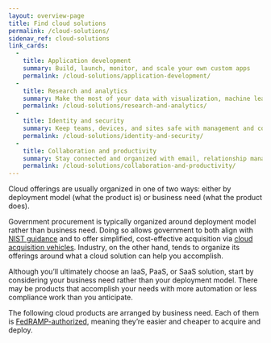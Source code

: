 ```yaml
---
layout: overview-page
title: Find cloud solutions
permalink: /cloud-solutions/
sidenav_ref: cloud-solutions
link_cards:
  - 
    title: Application development
    summary: Build, launch, monitor, and scale your own custom apps
    permalink: /cloud-solutions/application-development/
  - 
    title: Research and analytics
    summary: Make the most of your data with visualization, machine learning, and mapping
    permalink: /cloud-solutions/research-and-analytics/
  - 
    title: Identity and security
    summary: Keep teams, devices, and sites safe with management and continuous monitoring
    permalink: /cloud-solutions/identity-and-security/
  - 
    title: Collaboration and productivity
    summary: Stay connected and organized with email, relationship management, help desk tools and more
    permalink: /cloud-solutions/collaboration-and-productivity/
---
```


Cloud offerings are usually organized in one of two ways: either by deployment model (what the product is) or business need (what the product does). 

Government procurement is typically organized around deployment model rather than business need. Doing so allows government to both align with [NIST guidance](https://csrc.nist.gov/publications/detail/sp/800-145/final) and to offer simplified, cost-effective acquisition via [cloud acquisition vehicles](https://www.gsa.gov/technology/technology-purchasing-programs/cloud-acquisition-vehicles). Industry, on the other hand, tends to organize its offerings around what a cloud solution can help you accomplish.

Although you’ll ultimately choose an IaaS, PaaS, or SaaS solution, start by considering your business need rather than your deployment model. There may be products that accomplish your needs with more automation or less compliance work than you anticipate.

The following cloud products are arranged by business need. Each of them is [FedRAMP-authorized](https://www.fedramp.gov/about/), meaning they’re easier and cheaper to acquire and deploy.

